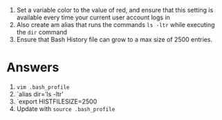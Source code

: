 1. Set a variable color to the value of red, and ensure that this setting is available every time your current user account logs in
2. Also create am alias that runs the commands `ls -ltr` while executing the `dir` command
3. Ensure that Bash History file can grow to a max size of 2500 entries.














# Answers 
1. `vim .bash_profile`
2. `alias dir='ls -ltr'
3. `export HISTFILESIZE=2500
4. Update with `source .bash_profile`


